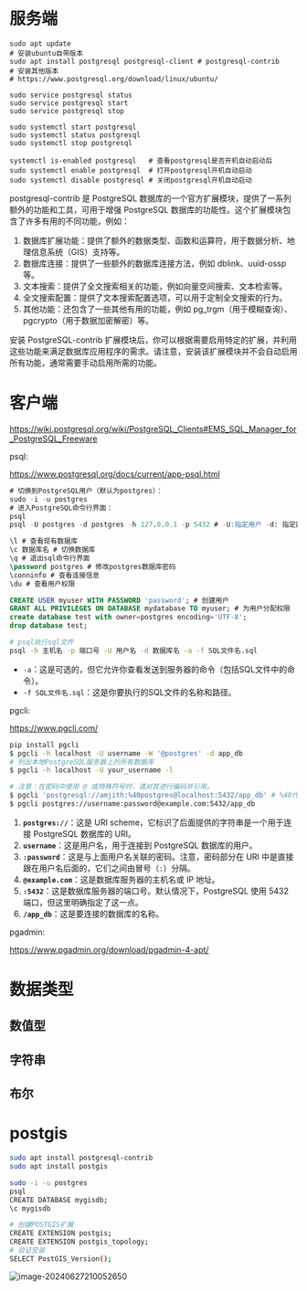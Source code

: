 

# 服务端

```shell
sudo apt update
# 安装ubuntu自带版本
sudo apt install postgresql postgresql-client # postgresql-contrib
# 安装其他版本
# https://www.postgresql.org/download/linux/ubuntu/

sudo service postgresql status
sudo service postgresql start
sudo service postgresql stop

sudo systemctl start postgresql
sudo systemctl status postgresql
sudo systemctl stop postgresql

systemctl is-enabled postgresql   # 查看postgresql是否开机自动启动后
sudo systemctl enable postgresql  # 打开postgresql开机自动启动
sudo systemctl disable postgresql # 关闭postgresql开机自动启动
```

postgresql-contrib 是 PostgreSQL 数据库的一个官方扩展模块，提供了一系列额外的功能和工具，可用于增强 PostgreSQL 数据库的功能性。这个扩展模块包含了许多有用的不同功能，例如：

1. 数据库扩展功能：提供了额外的数据类型、函数和运算符，用于数据分析、地理信息系统（GIS）支持等。
2. 数据库连接：提供了一些额外的数据库连接方法，例如 dblink、uuid-ossp 等。
3. 文本搜索：提供了全文搜索相关的功能，例如向量空间搜索、文本检索等。
4. 全文搜索配置：提供了文本搜索配置选项，可以用于定制全文搜索的行为。
5. 其他功能：还包含了一些其他有用的功能，例如 pg_trgm（用于模糊查询）、pgcrypto（用于数据加密解密）等。

安装 PostgreSQL-contrib 扩展模块后，你可以根据需要启用特定的扩展，并利用这些功能来满足数据库应用程序的需求。请注意，安装该扩展模块并不会自动启用所有功能，通常需要手动启用所需的功能。



# 客户端

https://wiki.postgresql.org/wiki/PostgreSQL_Clients#EMS_SQL_Manager_for_PostgreSQL_Freeware

psql:

https://www.postgresql.org/docs/current/app-psql.html

```sql
# 切换到PostgreSQL用户（默认为postgres）：
sudo -i -u postgres
# 进入PostgreSQL命令行界面：
psql
psql -U postgres -d postgres -h 127.0.0.1 -p 5432 # -U:指定用户 -d: 指定数据库，默认是postgresql

\l # 查看现有数据库
\c 数据库名 # 切换数据库 
\q # 退出sql命令行界面
\password postgres # 修改postgres数据库密码
\conninfo # 查看连接信息
\du # 查看用户权限

CREATE USER myuser WITH PASSWORD 'password'; # 创建用户
GRANT ALL PRIVILEGES ON DATABASE mydatabase TO myuser; # 为用户分配权限
create database test with owner=postgres encoding='UTF-8';
drop database test;
```

```bash
# psql执行sql文件
psql -h 主机名 -p 端口号 -U 用户名 -d 数据库名 -a -f SQL文件名.sql
```

- `-a`：这是可选的，但它允许你查看发送到服务器的命令（包括SQL文件中的命令）。
- `-f SQL文件名.sql`：这是你要执行的SQL文件的名称和路径。

pgcli:

https://www.pgcli.com/

```bash
pip install pgcli
$ pgcli -h localhost -U username -W '@postgres' -d app_db 
# 列出本地PostgreSQL服务器上的所有数据库
$ pgcli -h localhost -U your_username -l
```

```bash
# 注意：在密码中使用 @ 或特殊符号时，请对其进行编码并引用。
$ pgcli 'postgresql://amjith:%40postgres@localhost:5432/app_db' # %40代表@
$ pgcli postgres://username:password@example.com:5432/app_db 
```

1. **`postgres://`**：这是 URI scheme，它标识了后面提供的字符串是一个用于连接 PostgreSQL 数据库的 URI。
2. **`username`**：这是用户名，用于连接到 PostgreSQL 数据库的用户。
3. **`:password`**：这是与上面用户名关联的密码。注意，密码部分在 URI 中是直接跟在用户名后面的，它们之间由冒号（`:`）分隔。
4. **`@example.com`**：这是数据库服务器的主机名或 IP 地址。
5. **`:5432`**：这是数据库服务器的端口号。默认情况下，PostgreSQL 使用 5432 端口，但这里明确指定了这一点。
6. **`/app_db`**：这是要连接的数据库的名称。

pgadmin:

https://www.pgadmin.org/download/pgadmin-4-apt/



# 数据类型

## 数值型



## 字符串



## 布尔







# postgis

```bash
sudo apt install postgresql-contrib
sudo apt install postgis

sudo -i -u postgres
psql
CREATE DATABASE mygisdb;
\c mygisdb

# 创建POSTGIS扩展
CREATE EXTENSION postgis;
CREATE EXTENSION postgis_topology;
# 验证安装
SELECT PostGIS_Version();
```

![image-20240627210052650](/home/user/me/Blogs/database/postgresql/postgresql/image/image-20240627210052650.png)

















